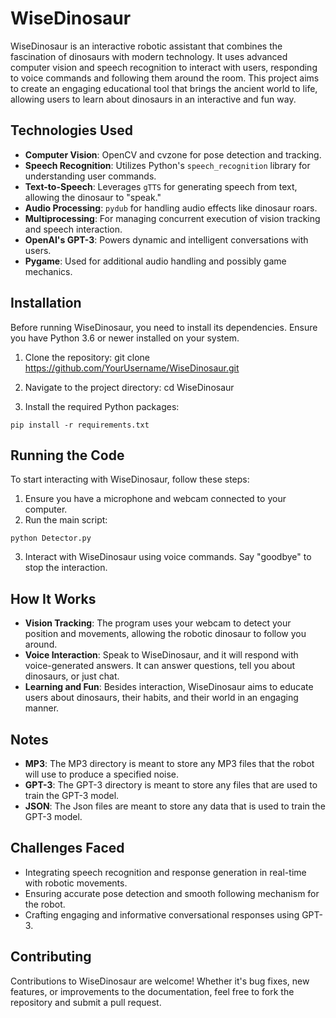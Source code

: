 # WiseDinosaur

WiseDinosaur is an interactive robotic assistant that combines the fascination of dinosaurs with modern technology. It uses advanced computer vision and speech recognition to interact with users, responding to voice commands and following them around the room. This project aims to create an engaging educational tool that brings the ancient world to life, allowing users to learn about dinosaurs in an interactive and fun way.

## Technologies Used

- **Computer Vision**: OpenCV and cvzone for pose detection and tracking.
- **Speech Recognition**: Utilizes Python's `speech_recognition` library for understanding user commands.
- **Text-to-Speech**: Leverages `gTTS` for generating speech from text, allowing the dinosaur to "speak."
- **Audio Processing**: `pydub` for handling audio effects like dinosaur roars.
- **Multiprocessing**: For managing concurrent execution of vision tracking and speech interaction.
- **OpenAI's GPT-3**: Powers dynamic and intelligent conversations with users.
- **Pygame**: Used for additional audio handling and possibly game mechanics.

## Installation

Before running WiseDinosaur, you need to install its dependencies. Ensure you have Python 3.6 or newer installed on your system.

1. Clone the repository:
git clone https://github.com/YourUsername/WiseDinosaur.git

2. Navigate to the project directory:
cd WiseDinosaur

3. Install the required Python packages:
```
pip install -r requirements.txt
```

## Running the Code

To start interacting with WiseDinosaur, follow these steps:

1. Ensure you have a microphone and webcam connected to your computer.
2. Run the main script:
```
python Detector.py
```

3. Interact with WiseDinosaur using voice commands. Say "goodbye" to stop the interaction.

## How It Works

- **Vision Tracking**: The program uses your webcam to detect your position and movements, allowing the robotic dinosaur to follow you around.
- **Voice Interaction**: Speak to WiseDinosaur, and it will respond with voice-generated answers. It can answer questions, tell you about dinosaurs, or just chat.
- **Learning and Fun**: Besides interaction, WiseDinosaur aims to educate users about dinosaurs, their habits, and their world in an engaging manner.

## Notes
- **MP3**: The MP3 directory is meant to store any MP3 files that the robot will use to produce a specified noise.
- **GPT-3**: The GPT-3 directory is meant to store any files that are used to train the GPT-3 model.
- **JSON**: The Json files are meant to store any data that is used to train the GPT-3 model.

## Challenges Faced

- Integrating speech recognition and response generation in real-time with robotic movements.
- Ensuring accurate pose detection and smooth following mechanism for the robot.
- Crafting engaging and informative conversational responses using GPT-3.

## Contributing

Contributions to WiseDinosaur are welcome! Whether it's bug fixes, new features, or improvements to the documentation, feel free to fork the repository and submit a pull request.



